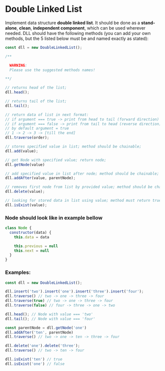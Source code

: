 # Double Linked List

Implement data structure **double linked list**. It should be done as a **stand-alone**, **clean**, **independent component**, which can be used wherever needed. DLL should have the following methods (you can add your own methods, but the 5 listed below must be and named exactly as stated):

```js
const dll = new DoubleLinkedList();

/** 

  WARNING:
  Please use the suggested methods names!

**/

// returns head of the list;
dll.head();  

// returns tail of the list;
dll.tail(); 

// return data of list in next format:
// if argument === true -> print from head to tail (forward direction)
// if argument === false -> print from tail to head (reverse direction)
// by default argument = true
// 1 -> 2 -> 3 -> [till the end]
dll.traverse(order);

// stores specified value in list; method should be chainable;
dll.add(value); 

// get Node with specified value; return node;
dll.getNode(value)

// add specified value in list after node; method should be chainable;
dll.addAfter(value, parentNode); 

// removes first node from list by provided value; method should be chainable;
dll.delete(value); 

// looking for stored data in list using value; method must return true/false
dll.isExist(value);
``` 

### Node should look like in example bellow
```js
class Node {
  constructor(data) {
    this.data = data

    this.previous = null
    this.next = null
  }
}
```

### Examples:
```js
const dll = new DoubleLinkedList();

dll.insert('two').insert('one').insert('three').insert('four');
dll.traverse() // two -> one -> three -> four
dll.traverse(true) // two -> one -> three -> four
dll.traverse(false) // four -> three -> one -> two

dll.head(); // Node with value === 'two'
dll.tail(); // Node with value === 'four'

const parentNode = dll.getNode('one')
dll.addAfter('ten', parentNode)
dll.traverse() // two -> one -> ten -> three -> four

dll.delete('one').delete('three');
dll.traverse() // two -> ten -> four

dll.isExist('ten') // true
dll.isExist('one') // false
``` 
